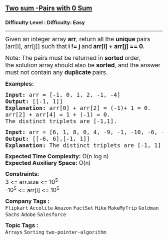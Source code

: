 <h2><a href="https://www.geeksforgeeks.org/problems/count-pairs-with-given-sum5022/1?page=1&category=Arrays&difficulty=Easy&sortBy=submissions">Two sum -Pairs with 0 Sum</a></h2><h3>Difficulty Level : Difficulty: Easy</h3><hr><div class="problems_problem_content__Xm_eO"><p><span style="font-size: 14pt;">Given an integer array&nbsp;<strong>arr</strong>, return all the&nbsp;<strong>unique&nbsp;</strong>pairs [arr[i], arr[j]] such that<strong>&nbsp;i != j </strong>and<strong> arr[i] + arr[j] == 0.</strong></span></p>
<p><span style="font-size: 14pt;">Note: The pairs must be returned in&nbsp;<strong>sorted&nbsp;</strong>order, the&nbsp;solution array<strong> </strong>should also be&nbsp;<strong>sorted</strong>, and the answer must not contain any&nbsp;<strong>duplicate&nbsp;</strong>pairs.</span></p>
<p><span style="font-size: 18px;"><strong>Examples:</strong></span></p>
<pre><span style="font-size: 18px;"><strong>Input: </strong>arr = [-1, 0, 1, 2, -1, -4]
<strong>Output: </strong>[[-1, 1]]<strong>
Explanation: </strong>arr[0] + arr[2] = (-1)+ 1 = 0.
arr[2] + arr[4] = 1 + (-1) = 0.
The distinct triplets are [-1,1].</span>
</pre>
<pre><span style="font-size: 18px;"><strong>Input: </strong>arr = [6, 1, 8, 0, 4, -9, -1, -10, -6, -5]
<strong>Output: </strong>[[-6, 6],[-1, 1]]<strong>
Explanation: </strong>The distinct triplets are [-1, 1] and [-6, 6].</span></pre>
<p><span style="font-size: 18px;"><strong>Expected Time Complexity:</strong> O(n log n)<br><strong>Expected Auxiliary Space:</strong> O(n)</span></p>
<p><span style="font-size: 18px;"><strong>Constraints:<br></strong>3 &lt;= arr.size &lt;= 10<sup>5</sup><br>-10<sup>5</sup> &lt;= arr[i] &lt;= 10<sup>5</sup></span></p></div><p><span style=font-size:18px><strong>Company Tags : </strong><br><code>Flipkart</code>&nbsp;<code>Accolite</code>&nbsp;<code>Amazon</code>&nbsp;<code>FactSet</code>&nbsp;<code>Hike</code>&nbsp;<code>MakeMyTrip</code>&nbsp;<code>Goldman Sachs</code>&nbsp;<code>Adobe</code>&nbsp;<code>Salesforce</code>&nbsp;<br><p><span style=font-size:18px><strong>Topic Tags : </strong><br><code>Arrays</code>&nbsp;<code>Sorting</code>&nbsp;<code>two-pointer-algorithm</code>&nbsp;